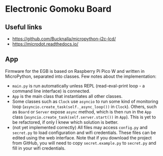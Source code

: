 # Electronic Gomoku Board
## Useful links
- https://github.com/Bucknalla/micropython-i2c-lcd/
- https://microdot.readthedocs.io/
## App
Firmware for the EGB is based on Raspberry Pi Pico W and written in MicroPython, separated into classes. Few notes about the implementation:
- `main.py` is run automatically unless REPL (read-eval-print loop - a command line interface) is connected.
- `App` is the main class that instantiates all other classes.
- Some classes such as `Clock` use `asyncio` to run some kind of monitoring loop (`asyncio.create_task(self._async_loop())` in `Clock`). Others, such as `Board` or `Server` expose `async` method, which is then run in the `App` class (`asyncio.create_task(self.server.start())` in `App`). This is yet to be refactored, if only I knew which solution is better. 
- (not yet implemented correctly) All files may access `config.py` and `secret.py` to load configuration and wifi credentials. These files can be edited using the web interface. Note that if you download the project from GitHub, you will need to copy `secret.example.py` to `secret.py` and fill in your wifi credentials.
